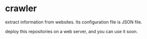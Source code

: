 # crawler
extract information from websites. Its configuration file is JSON file.

deploy this repositories on a web server, and you can use it soon.



